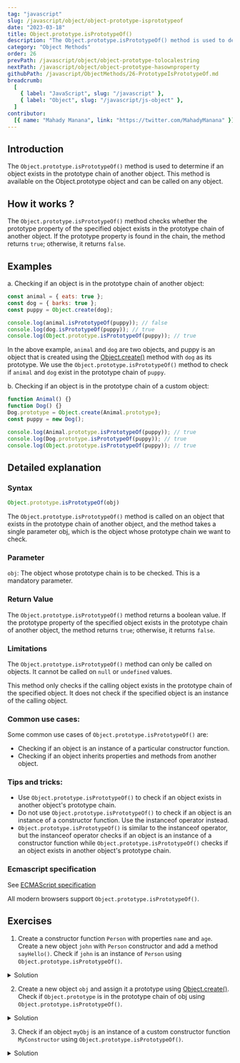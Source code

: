 ```yaml
---
tag: "javascript"
slug: /javascript/object/object-prototype-isprototypeof
date: "2023-03-18"
title: Object.prototype.isPrototypeOf()
description: "The Object.prototype.isPrototypeOf() method is used to determine if an object exists in the prototype chain of another object. This method is available on the Object.prototype object and can be called on any object."
category: "Object Methods"
order: 26
prevPath: /javascript/object/object-prototype-tolocalestring
nextPath: /javascript/object/object-prototype-hasownproperty
githubPath: /javascript/ObjectMethods/26-PrototypeIsPrototypeOf.md
breadcrumb:
  [
    { label: "JavaScript", slug: "/javascript" },
    { label: "Object", slug: "/javascript/js-object" },
  ]
contributor:
  [{ name: "Mahady Manana", link: "https://twitter.com/MahadyManana" }]
---
```


## Introduction

The `Object.prototype.isPrototypeOf()` method is used to determine if an object exists in the prototype chain of another object. This method is available on the Object.prototype object and can be called on any object.


## How it works ?

The `Object.prototype.isPrototypeOf()` method checks whether the prototype property of the specified object exists in the prototype chain of another object. If the prototype property is found in the chain, the method returns `true`; otherwise, it returns `false`.


## Examples

a. Checking if an object is in the prototype chain of another object:

```js
const animal = { eats: true };
const dog = { barks: true };
const puppy = Object.create(dog);

console.log(animal.isPrototypeOf(puppy)); // false
console.log(dog.isPrototypeOf(puppy)); // true
console.log(Object.prototype.isPrototypeOf(puppy)); // true
```

In the above example, `animal` and `dog` are two objects, and puppy is an object that is created using the [Object.create()](/javascript/object/object-create/) method with `dog` as its prototype. We use the `Object.prototype.isPrototypeOf()` method to check if `animal` and `dog` exist in the prototype chain of `puppy`.

b. Checking if an object is in the prototype chain of a custom object:

```js
function Animal() {}
function Dog() {}
Dog.prototype = Object.create(Animal.prototype);
const puppy = new Dog();

console.log(Animal.prototype.isPrototypeOf(puppy)); // true
console.log(Dog.prototype.isPrototypeOf(puppy)); // true
console.log(Object.prototype.isPrototypeOf(puppy)); // true
```
## Detailed explanation

### Syntax

```js
Object.prototype.isPrototypeOf(obj)
```
The `Object.prototype.isPrototypeOf()` method is called on an object that exists in the prototype chain of another object, and the method takes a single parameter obj, which is the object whose prototype chain we want to check.

### Parameter

`obj`: The object whose prototype chain is to be checked. This is a mandatory parameter.

### Return Value


The `Object.prototype.isPrototypeOf()` method returns a boolean value. If the prototype property of the specified object exists in the prototype chain of another object, the method returns `true`; otherwise, it returns `false`.

### Limitations

The `Object.prototype.isPrototypeOf()` method can only be called on objects. It cannot be called on `null` or `undefined` values.

This method only checks if the calling object exists in the prototype chain of the specified object. It does not check if the specified object is an instance of the calling object.

### Common use cases:

Some common use cases of `Object.prototype.isPrototypeOf()` are:

- Checking if an object is an instance of a particular constructor function.
- Checking if an object inherits properties and methods from another object.

### Tips and tricks:

- Use `Object.prototype.isPrototypeOf()` to check if an object exists in another object's prototype chain.
- Do not use `Object.prototype.isPrototypeOf()` to check if an object is an instance of a constructor function. Use the instanceof operator instead.
- `Object.prototype.isPrototypeOf()` is similar to the instanceof operator, but the instanceof operator checks if an object is an instance of a constructor function while `Object.prototype.isPrototypeOf()` checks if an object exists in another object's prototype chain.

### Ecmascript specification


See <a href="https://tc39.es/ecma262/multipage/fundamental-objects.html#sec-object.prototype.isprototypeof" target="_blank" rel="noopener noreferrer">ECMAScript specification</a>

All modern browsers support `Object.prototype.isPrototypeOf()`.

## Exercises


1. Create a constructor function `Person` with properties `name` and `age`. Create a new object `john` with `Person` constructor and add a method `sayHello()`. Check if `john` is an instance of `Person` using `Object.prototype.isPrototypeOf()`.

<details>

<summary>Solution</summary>

```js
function Person(name, age) {
  this.name = name;
  this.age = age;
}

Person.prototype.sayHello = function() {
  console.log("Hello, my name is " + this.name);
};

const john = new Person("John", 30);

console.log(Person.prototype.isPrototypeOf(john)); // true
```

</details>

2. Create a new object `obj` and assign it a prototype using [Object.create()](/javascript/object/object-create/). Check if `Object.prototype` is in the prototype chain of obj using `Object.prototype.isPrototypeOf()`.

<details>

<summary>Solution</summary>

```js
const obj = Object.create({ prop: "value" });

console.log(Object.prototype.isPrototypeOf(obj)); // true
```

</details>

3. Check if an object `myObj` is an instance of a custom constructor function `MyConstructor` using `Object.prototype.isPrototypeOf()`.

<details>

<summary>Solution</summary>

```js
function MyConstructor() {
  this.prop = "value";
}

const myObj = new MyConstructor();

console.log(MyConstructor.prototype.isPrototypeOf(myObj)); // true
```

</details>